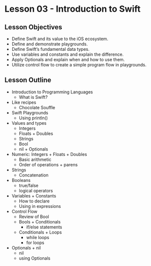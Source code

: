 # Lesson 03 - Introduction to Swift

## Lesson Objectives

* Define Swift and its value to the iOS ecosystem.
* Define and demonstrate playgrounds.
* Define Swift’s fundamental data types.
* Use variables and constants and explain the difference.
* Apply Optionals and explain when and how to use them.
* Utilize control flow to create a simple program flow in playgrounds.


## Lesson Outline

* Introduction to Programming Languages
    * What is Swift?
* Like recipes
    * Chocolate Souffle
* Swift Playgrounds
    * Using println()
* Values and types
    * Integers
    * Floats + Doubles
    * Strings
    * Bool
    * nil + Optionals
* Numeric: Integers + Floats + Doubles
    * Basic arithmetic
    * Order of operations + parens
* Strings
    * Concatenation
* Booleans
    * true/false
    * logical operators
* Variables + Constants
    * How to declare
    * Using in expressions
* Control Flow
    * Review of Bool
    * Bools + Conditionals
        * if/else statements
    * Conditionals + Loops
        * while loops
        * for loops
* Optionals + nil
    * nil
    * using Optionals
